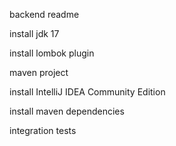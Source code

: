 backend readme

install jdk 17

install lombok plugin

maven project

install IntelliJ IDEA Community Edition 

install maven dependencies

integration tests
